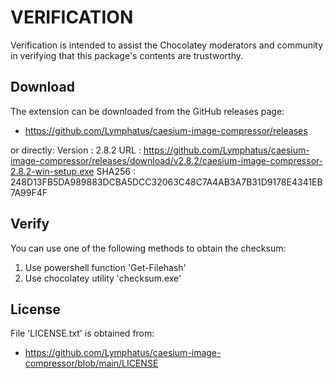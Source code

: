 # VERIFICATION
Verification is intended to assist the Chocolatey moderators and community in verifying that this package's contents are trustworthy.

## Download
The extension can be downloaded from the GitHub releases page:
- https://github.com/Lymphatus/caesium-image-compressor/releases

or directly:
Version : 2.8.2
URL     : https://github.com/Lymphatus/caesium-image-compressor/releases/download/v2.8.2/caesium-image-compressor-2.8.2-win-setup.exe
SHA256  : 248D13FB5DA989883DCBA5DCC32063C48C7A4AB3A7B31D9178E4341EB7A99F4F

## Verify
You can use one of the following methods to obtain the checksum:
1. Use powershell function 'Get-Filehash'
2. Use chocolatey utility 'checksum.exe'


## License
File 'LICENSE.txt' is obtained from:
- https://github.com/Lymphatus/caesium-image-compressor/blob/main/LICENSE
